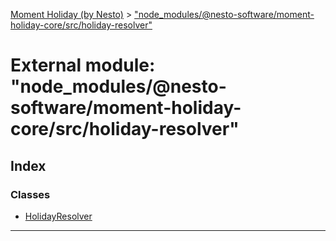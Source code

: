 [Moment Holiday (by Nesto)](../README.md) > ["node_modules/@nesto-software/moment-holiday-core/src/holiday-resolver"](../modules/_node_modules__nesto_software_moment_holiday_core_src_holiday_resolver_.md)

# External module: "node_modules/@nesto-software/moment-holiday-core/src/holiday-resolver"

## Index

### Classes

* [HolidayResolver](../classes/_node_modules__nesto_software_moment_holiday_core_src_holiday_resolver_.holidayresolver.md)

---

